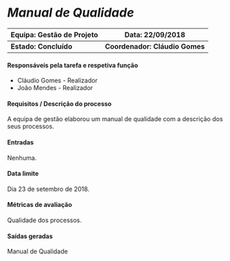 # **_Manual de Qualidade_**

| Equipa: Gestão de Projeto | Data: 22/09/2018
| ------ | ------ |
| **Estado: Concluído** |  **Coordenador: Cláudio Gomes**|

#### **Responsáveis pela tarefa e respetiva função**
  * Cláudio Gomes - Realizador
  * João Mendes - Realizador

#### **Requisitos / Descrição do processo**
A equipa de gestão elaborou um manual de qualidade com a descrição dos seus processos.

#### **Entradas**
Nenhuma.

#### **Data limite**
Dia 23 de setembro de 2018.

#### **Métricas de avaliação**
Qualidade dos processos.

#### **Saídas geradas**
Manual de Qualidade
